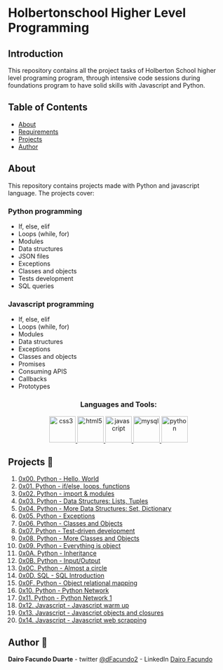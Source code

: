 # Holbertonschool Higher Level Programming 

## Introduction 
This repository contains all the project tasks of Holberton School higher level programing program, through intensive code sessions during foundations program to have solid skills with Javascript and Python.

## Table of Contents
* [About](#About)
* [Requirements](#Requirements)
* [Projects](#Projects)
* [Author](#Author)

## About
This repository contains projects made with Python and javascript language. The projects cover:
### Python programming
- If, else, elif
- Loops (while, for)
- Modules
- Data structures
- JSON files
- Exceptions
- Classes and objects
- Tests development
- SQL queries
### Javascript programming
- If, else, elif
- Loops (while, for)
- Modules
- Data structures
- Exceptions
- Classes and objects
- Promises
- Consuming APIS
- Callbacks
- Prototypes


<h3 align="center">Languages and Tools:</h3>
<p align="center"> <a href="https://www.w3schools.com/css/" target="_blank"> <img src="https://devicons.github.io/devicon/devicon.git/icons/css3/css3-original-wordmark.svg" alt="css3" width="60" height="60"/> </a> <a href="https://www.w3.org/html/" target="_blank"> <img src="https://devicons.github.io/devicon/devicon.git/icons/html5/html5-original-wordmark.svg" alt="html5" width="60" height="60"/> </a> <a href="https://developer.mozilla.org/en-US/docs/Web/JavaScript" target="_blank"> <img src="https://devicons.github.io/devicon/devicon.git/icons/javascript/javascript-original.svg" alt="javascript" width="60" height="60"/> </a> <a href="https://www.mysql.com/" target="_blank"> <img src="https://devicons.github.io/devicon/devicon.git/icons/mysql/mysql-original-wordmark.svg" alt="mysql" width="60" height="60"/> </a> <a href="https://www.python.org" target="_blank"> <img src="https://devicons.github.io/devicon/devicon.git/icons/python/python-original.svg" alt="python" width="60" height="60"/> </a> </p>


## Projects :page_with_curl:
1. [0x00. Python - Hello, World](./0x00-python-hello_world)
2. [0x01. Python - if/else, loops, functions](./0x01-python-if_else_loops_functions)
3. [0x02. Python - import & modules](./0x02-python-import_modules)
4. [0x03. Python - Data Structures: Lists, Tuples](./0x03-python-data_structures)
5. [0x04. Python - More Data Structures: Set, Dictionary](./0x04-python-more_data_structures)
6. [0x05. Python - Exceptions](./0x05-python-exceptions)
7. [0x06. Python - Classes and Objects](./0x06-python-classes)
8. [0x07. Python - Test-driven development](./0x07-python-test_driven_development)
9. [0x08. Python - More Classes and Objects](./0x08-python-more_classes)
10. [0x09. Python - Everything is object](./0x09-python-everything_is_object)
11. [0x0A. Python - Inheritance](./0x0A-python-inheritance)
12. [0x0B. Python - Input/Output](./0x0B-python-input_output)
13. [0x0C. Python - Almost a circle](./0x0C-python-almost_a_circle)
14. [0x0D. SQL - SQL Introduction](./0x0D-SQL_introduction)
15. [0x0F. Python - Object relational mapping](./0x0F-python-object_relational_mapping)
16. [0x10. Python - Python Network](./0x10-python-network_0)
17. [0x11. Python - Python Network 1](./0x11-python-network_1)
18. [0x12. Javascript - Javascript warm up](./0x12-javascript-warm_up)
19. [0x13. Javascript - Javascript objects and closures](./0x13-javascript_objects_scopes_closures)
20. [0x14. Javascript - Javascript web scrapping](./0x14-javascript-web_scraping)



## Author :pencil:
**Dairo Facundo Duarte** - twitter [@dFacundo2](https://twitter.com/dFacundo2) - LinkedIn [Dairo Facundo](www.linkedin.com/in/dairo-facundo)